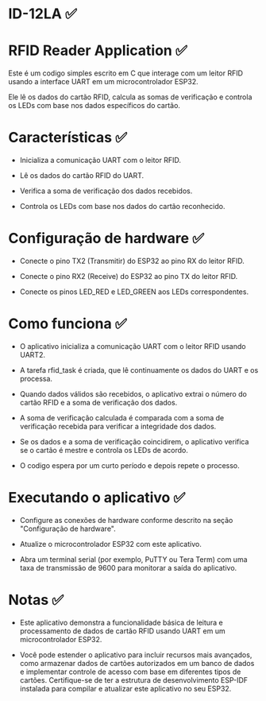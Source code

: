 # ID-12LA ✅


# RFID Reader Application ✅

Este é um codigo simples escrito em C que interage com um leitor RFID usando a interface UART em um microcontrolador ESP32.

Ele lê os dados do cartão RFID, calcula as somas de verificação e controla os LEDs com base nos dados específicos do cartão.


# Características ✅

* Inicializa a comunicação UART com o leitor RFID.

* Lê os dados do cartão RFID do UART.

* Verifica a soma de verificação dos dados recebidos.

* Controla os LEDs com base nos dados do cartão reconhecido.


# Configuração de hardware ✅

* Conecte o pino TX2 (Transmitir) do ESP32 ao pino RX do leitor RFID.

* Conecte o pino RX2 (Receive) do ESP32 ao pino TX do leitor RFID.

* Conecte os pinos LED_RED e LED_GREEN aos LEDs correspondentes.

# Como funciona ✅
* O aplicativo inicializa a comunicação UART com o leitor RFID usando UART2.

* A tarefa rfid_task é criada, que lê continuamente os dados do UART e os processa.

* Quando dados válidos são recebidos, o aplicativo extrai o número do cartão RFID e a soma de verificação dos dados.

* A soma de verificação calculada é comparada com a soma de verificação recebida para verificar a integridade dos dados.

* Se os dados e a soma de verificação coincidirem, o aplicativo verifica se o cartão é mestre e controla os LEDs de acordo.

* O codigo espera por um curto período e depois repete o processo.

# Executando o aplicativo ✅
* Configure as conexões de hardware conforme descrito na seção "Configuração de hardware".

* Atualize o microcontrolador ESP32 com este aplicativo.

* Abra um terminal serial (por exemplo, PuTTY ou Tera Term) com uma taxa de transmissão de 9600 para monitorar a saída do 
 aplicativo.

# Notas ✅

* Este aplicativo demonstra a funcionalidade básica de leitura e processamento de dados de cartão RFID usando UART em um microcontrolador ESP32.

* Você pode estender o aplicativo para incluir recursos mais avançados, como armazenar dados de cartões autorizados em um banco de dados e implementar controle de acesso com base em diferentes tipos de cartões.
Certifique-se de ter a estrutura de desenvolvimento ESP-IDF instalada para compilar e atualizar este aplicativo no seu ESP32.
